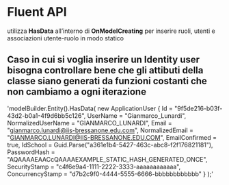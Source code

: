  # Fluent API 
 utilizza **HasData** all’interno di **OnModelCreating** per inserire ruoli, utenti e associazioni utente-ruolo in modo statico

 ## Caso in cui si voglia inserire un Identity user bisogna controllare bene che gli attibuti della classe siano generati da funzioni costanti che non cambiamo a ogni iterazione

 'modelBuilder.Entity<ApplicationUser>().HasData(
    new ApplicationUser {
        Id = "9f5de216-b03f-43d2-b0a1-4f9d6bb5c126",
        UserName = "Gianmarco_Lunardi",
        NormalizedUserName = "GIANMARCO_LUNARDI",
        Email = "gianmarco.lunardi@iis-bressanone.edu.com",
        NormalizedEmail = "GIANMARCO.LUNARDI@IIS-BRESSANONE.EDU.COM",
        EmailConfirmed = true,
        IdSchool = Guid.Parse("a361e1b4-5427-463c-abc8-f2f176821181"),
        PasswordHash = "AQAAAAEAACcQAAAAEXAMPLE_STATIC_HASH_GENERATED_ONCE",
        SecurityStamp = "c4f6e9a4-1111-2222-3333-aaaaaaaaaaaa",
        ConcurrencyStamp = "d7b2c9f0-4444-5555-6666-bbbbbbbbbbbb"
    }
);'
